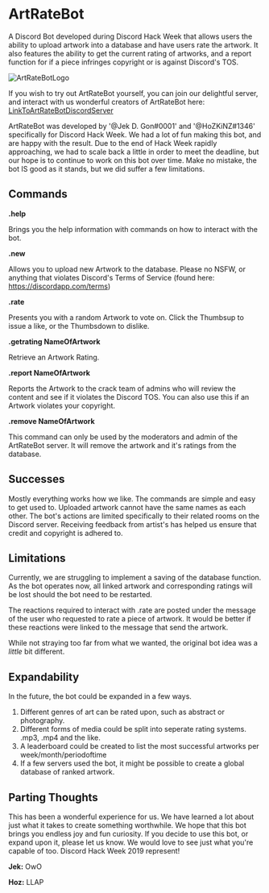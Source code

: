 # ArtRateBot
A Discord Bot developed during Discord Hack Week that allows users the ability to upload artwork into a database and have users rate the artwork. It also features the ability to get the current rating of artworks, and a report function for if a piece infringes copyright or is against Discord's TOS.

![ArtRateBotLogo](http://jerry.best/ArtRateBot.png)

If you wish to try out ArtRateBot yourself, you can join our delightful server, and interact with us wonderful creators of ArtRateBot here: [LinkToArtRateBotDiscordServer](http://discord.gg/5tukZRm)

ArtRateBot was developed by '@Jek D. Gon#0001' and '@HoZKiNZ#1346' specifically for Discord Hack Week. We had a lot of fun making this bot, and are happy with the result. Due to the end of Hack Week rapidly approaching, we had to scale back a little in order to meet the deadline, but our hope is to continue to work on this bot over time. Make no mistake, the bot IS good as it stands, but we did suffer a few limitations.

## Commands
**.help**

Brings you the help information with commands on how to interact with the bot. 

**.new**

Allows you to upload new Artwork to the database. Please no NSFW, or anything that violates Discord's Terms of Service (found here: https://discordapp.com/terms) 

**.rate**

Presents you with a random Artwork to vote on. Click the Thumbsup to issue a like, or the Thumbsdown to dislike. 

**.getrating NameOfArtwork**

Retrieve an Artwork Rating.

**.report NameOfArtwork**

Reports the Artwork to the crack team of admins who will review the content and see if it violates the Discord TOS. You can also use this if an Artwork violates your copyright.

**.remove NameOfArtwork**

This command can only be used by the moderators and admin of the ArtRateBot server. It will remove the artwork and it's ratings from the database.

## Successes
Mostly everything works how we like.
The commands are simple and easy to get used to.
Uploaded artwork cannot have the same names as each other.
The bot's actions are limited specifically to their related rooms on the Discord server.
Receiving feedback from artist's has helped us ensure that credit and copyright is adhered to.

## Limitations
Currently, we are struggling to implement a saving of the database function. As the bot operates now, all linked artwork and corresponding ratings will be lost should the bot need to be restarted.

The reactions required to interact with .rate are posted under the message of the user who requested to rate a piece of artwork. It would be better if these reactions were linked to the message that send the artwork.

While not straying too far from what we wanted, the original bot idea was a *little* bit different.

## Expandability
In the future, the bot could be expanded in a few ways.
1. Different genres of art can be rated upon, such as abstract or photography.
2. Different forms of media could be split into seperate rating systems. .mp3, .mp4 and the like.
3. A leaderboard could be created to list the most successful artworks per week/month/periodoftime
4. If a few servers used the bot, it might be possible to create a global database of ranked artwork.

## Parting Thoughts
This has been a wonderful experience for us. We have learned a lot about just what it takes to create something worthwhile. We hope that this bot brings you endless joy and fun curiosity. If you decide to use this bot, or expand upon it, please let us know. We would love to see just what you're capable of too. Discord Hack Week 2019 represent!

**Jek:** OwO

**Hoz:** LLAP
